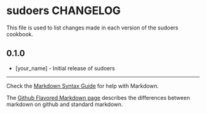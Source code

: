 sudoers CHANGELOG
=================

This file is used to list changes made in each version of the sudoers cookbook.

0.1.0
-----
- [your_name] - Initial release of sudoers

- - -
Check the [Markdown Syntax Guide](http://daringfireball.net/projects/markdown/syntax) for help with Markdown.

The [Github Flavored Markdown page](http://github.github.com/github-flavored-markdown/) describes the differences between markdown on github and standard markdown.
